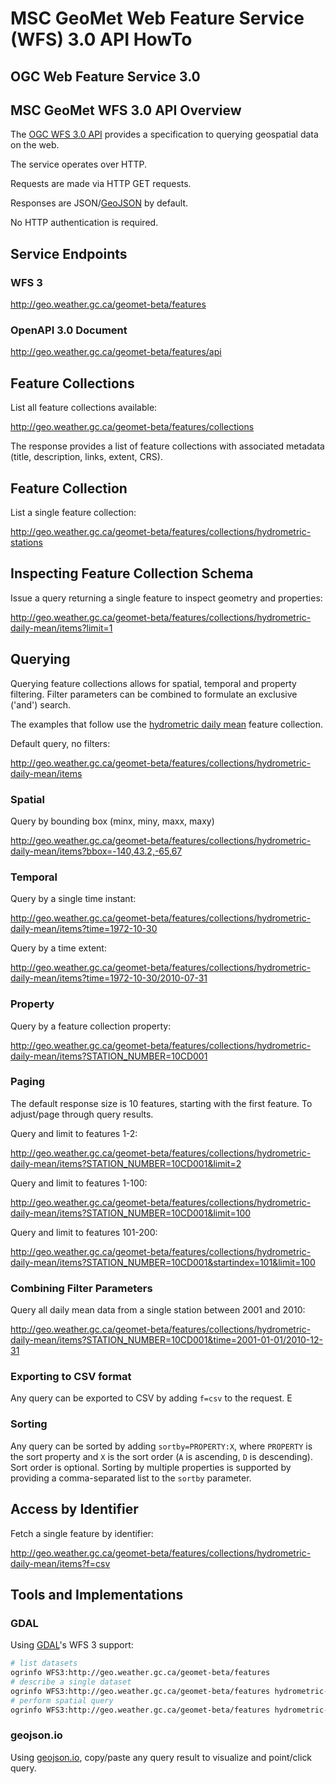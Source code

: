 # MSC GeoMet Web Feature Service (WFS) 3.0 API HowTo

## OGC Web Feature Service 3.0

## MSC GeoMet WFS 3.0 API Overview

The [OGC WFS 3.0 API](https://rawgit.com/opengeospatial/WFS_FES/master/docs/17-069.html) provides
a specification to querying geospatial data on the web.

The service operates over HTTP.

Requests are made via HTTP GET requests.

Responses are JSON/[GeoJSON](http://geojson.org/) by default.

No HTTP authentication is required.

## Service Endpoints

### WFS 3

http://geo.weather.gc.ca/geomet-beta/features

### OpenAPI 3.0 Document

http://geo.weather.gc.ca/geomet-beta/features/api

## Feature Collections

List all feature collections available:

http://geo.weather.gc.ca/geomet-beta/features/collections

The response provides a list of feature collections with associated metadata (title, description, links, extent, CRS).

## Feature Collection 

List a single feature collection:

http://geo.weather.gc.ca/geomet-beta/features/collections/hydrometric-stations

## Inspecting Feature Collection Schema

Issue a query returning a single feature to inspect geometry and properties:

http://geo.weather.gc.ca/geomet-beta/features/collections/hydrometric-daily-mean/items?limit=1

## Querying

Querying feature collections allows for spatial, temporal and property filtering.  Filter parameters
can be combined to formulate an exclusive ('and') search.

The examples that follow use the [hydrometric daily mean](http://geo.weather.gc.ca/geomet-beta/features/collections/hydrometric-daily-mean) feature collection.

Default query, no filters:

http://geo.weather.gc.ca/geomet-beta/features/collections/hydrometric-daily-mean/items

### Spatial

Query by bounding box (minx, miny, maxx, maxy)

http://geo.weather.gc.ca/geomet-beta/features/collections/hydrometric-daily-mean/items?bbox=-140,43.2,-65,67

### Temporal

Query by a single time instant:

http://geo.weather.gc.ca/geomet-beta/features/collections/hydrometric-daily-mean/items?time=1972-10-30

Query by a time extent:

http://geo.weather.gc.ca/geomet-beta/features/collections/hydrometric-daily-mean/items?time=1972-10-30/2010-07-31

### Property

Query by a feature collection property:

http://geo.weather.gc.ca/geomet-beta/features/collections/hydrometric-daily-mean/items?STATION_NUMBER=10CD001

### Paging

The default response size is 10 features, starting with the first feature.  To adjust/page through query results.

Query and limit to features 1-2:

http://geo.weather.gc.ca/geomet-beta/features/collections/hydrometric-daily-mean/items?STATION_NUMBER=10CD001&limit=2

Query and limit to features 1-100:

http://geo.weather.gc.ca/geomet-beta/features/collections/hydrometric-daily-mean/items?STATION_NUMBER=10CD001&limit=100

Query and limit to features 101-200:

http://geo.weather.gc.ca/geomet-beta/features/collections/hydrometric-daily-mean/items?STATION_NUMBER=10CD001&startindex=101&limit=100

### Combining Filter Parameters

Query all daily mean data from a single station between 2001 and 2010:

http://geo.weather.gc.ca/geomet-beta/features/collections/hydrometric-daily-mean/items?STATION_NUMBER=10CD001&time=2001-01-01/2010-12-31

### Exporting to CSV format

Any query can be exported to CSV by adding `f=csv` to the request.  E

### Sorting

Any query can be sorted by adding `sortby=PROPERTY:X`, where `PROPERTY` is the sort property and `X` is the sort order (`A` is ascending, `D` is descending).  Sort order is optional.  Sorting by multiple properties is supported by providing a comma-separated list to the `sortby` parameter.

## Access by Identifier

Fetch a single feature by identifier:

http://geo.weather.gc.ca/geomet-beta/features/collections/hydrometric-daily-mean/items?f=csv

## Tools and Implementations

### GDAL

Using [GDAL](http://www.gdal.org/drv_wfs3.html)'s WFS 3 support:

```bash
# list datasets
ogrinfo WFS3:http://geo.weather.gc.ca/geomet-beta/features
# describe a single dataset
ogrinfo WFS3:http://geo.weather.gc.ca/geomet-beta/features hydrometric-daily-mean -al -so
# perform spatial query
ogrinfo WFS3:http://geo.weather.gc.ca/geomet-beta/features hydrometric-daily-mean -spat -100 50 -90 55
```

### geojson.io

Using [geojson.io](https://geojson.io), copy/paste any query result to visualize and point/click query.
